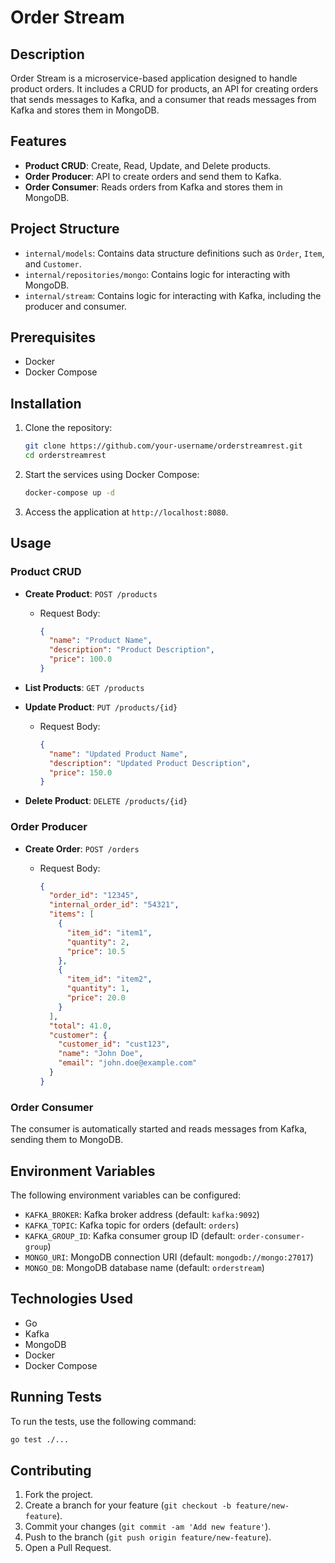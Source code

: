 # Order Stream

## Description

Order Stream is a microservice-based application designed to handle product orders. It includes a CRUD for products, an API for creating orders that sends messages to Kafka, and a consumer that reads messages from Kafka and stores them in MongoDB.

## Features

- **Product CRUD**: Create, Read, Update, and Delete products.
- **Order Producer**: API to create orders and send them to Kafka.
- **Order Consumer**: Reads orders from Kafka and stores them in MongoDB.

## Project Structure

- `internal/models`: Contains data structure definitions such as `Order`, `Item`, and `Customer`.
- `internal/repositories/mongo`: Contains logic for interacting with MongoDB.
- `internal/stream`: Contains logic for interacting with Kafka, including the producer and consumer.

## Prerequisites

- Docker
- Docker Compose

## Installation

1. Clone the repository:

    ```sh
    git clone https://github.com/your-username/orderstreamrest.git
    cd orderstreamrest
    ```

2. Start the services using Docker Compose:

    ```sh
    docker-compose up -d
    ```

3. Access the application at `http://localhost:8080`.

## Usage

### Product CRUD

- **Create Product**: `POST /products`
  - Request Body:

    ```json
    {
      "name": "Product Name",
      "description": "Product Description",
      "price": 100.0
    }
    ```

- **List Products**: `GET /products`

- **Update Product**: `PUT /products/{id}`
  - Request Body:

    ```json
    {
      "name": "Updated Product Name",
      "description": "Updated Product Description",
      "price": 150.0
    }
    ```

- **Delete Product**: `DELETE /products/{id}`

### Order Producer

- **Create Order**: `POST /orders`
  - Request Body:

    ```json
    {
      "order_id": "12345",
      "internal_order_id": "54321",
      "items": [
        {
          "item_id": "item1",
          "quantity": 2,
          "price": 10.5
        },
        {
          "item_id": "item2",
          "quantity": 1,
          "price": 20.0
        }
      ],
      "total": 41.0,
      "customer": {
        "customer_id": "cust123",
        "name": "John Doe",
        "email": "john.doe@example.com"
      }
    }
    ```

### Order Consumer

The consumer is automatically started and reads messages from Kafka, sending them to MongoDB.

## Environment Variables

The following environment variables can be configured:

- `KAFKA_BROKER`: Kafka broker address (default: `kafka:9092`)
- `KAFKA_TOPIC`: Kafka topic for orders (default: `orders`)
- `KAFKA_GROUP_ID`: Kafka consumer group ID (default: `order-consumer-group`)
- `MONGO_URI`: MongoDB connection URI (default: `mongodb://mongo:27017`)
- `MONGO_DB`: MongoDB database name (default: `orderstream`)

## Technologies Used

- Go
- Kafka
- MongoDB
- Docker
- Docker Compose

## Running Tests

To run the tests, use the following command:

```sh
go test ./...
```

## Contributing

1. Fork the project.
2. Create a branch for your feature (`git checkout -b feature/new-feature`).
3. Commit your changes (`git commit -am 'Add new feature'`).
4. Push to the branch (`git push origin feature/new-feature`).
5. Open a Pull Request.
